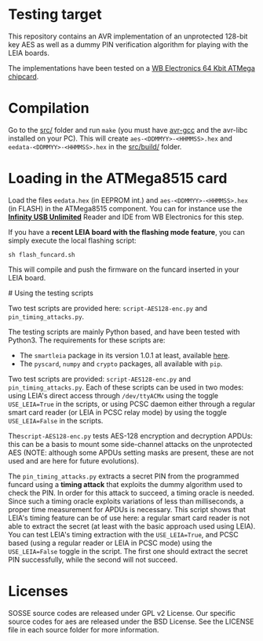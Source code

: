 # Testing target

This repository contains an AVR implementation of an unprotected 128-bit key AES as well as a dummy PIN verification
algorithm for playing with the LEIA boards.

The implementations have been tested on a 
[WB Electronics 64 Kbit ATMega chipcard](http://www.infinityusb.com/default.asp?show=store&ProductGrp=8).

# Compilation

Go to the [src/](src/) folder and run ``make`` (you must have [avr-gcc](https://gcc.gnu.org/wiki/avr-gcc) and the avr-libc installed on your PC). This will create ``aes-<DDMMYY>-<HHMMSS>.hex`` and ``eedata-<DDMMYY>-<HHMMSS>.hex`` in the [src/build/](src/build/) folder. 


# Loading in the ATMega8515 card

Load the files ``eedata.hex`` (in EEPROM int.) and ``aes-<DDMMYY>-<HHMMSS>.hex`` (in FLASH) in the ATMega8515 component. You can for instance use the [**Infinity USB Unlimited**](http://www.infinityusb.com/default.asp?show=store&ProductID=11) Reader and IDE from WB Electronics for this step.

If you have a **recent LEIA board with the flashing mode feature**, you can simply execute the local flashing script:

```
sh flash_funcard.sh
```

This will compile and push the firmware on the funcard inserted in your LEIA board.


# Using the testing scripts

Two test scripts are provided here: `script-AES128-enc.py` and `pin_timing_attacks.py`.

The testing scripts are mainly Python based, and have been tested with Python3. The requirements for these scripts are:

  * The `smartleia` package in its version 1.0.1 at least, available [here](https://github.com/h2lab/smartleia).
  * The `pyscard`, `numpy` and `crypto` packages, all available with `pip`.

Two test scripts are provided: `script-AES128-enc.py` and `pin_timing_attacks.py`. Each of these scripts can be used in two modes: using LEIA's
direct access through `/dev/ttyACMx` using the toggle `USE_LEIA=True` in the scripts, or using PCSC daemon either through a regular smart card reader
(or LEIA in PCSC relay mode) by using the toggle `USE_LEIA=False` in the scripts.

The`script-AES128-enc.py` tests AES-128 encryption and decryption APDUs: this can be a basis to mount some side-channel attacks on the unprotected
AES (NOTE: although some APDUs setting masks are present, these are not used and are here for future evolutions).

The `pin_timing_attacks.py` extracts a secret PIN from the programmed funcard using a **timing attack** that exploits the dummy algorithm
used to check the PIN. In order for this attack to succeed, a timing oracle is needed. Since such a timing oracle exploits variations
of less than milliseconds, a proper time measurement for APDUs is necessary. This script shows that LEIA's timing feature can be of
use here: a regular smart card reader is not able to extract the secret (at least with the basic approach used using LEIA). You
can test LEIA's timing extraction with the `USE_LEIA=True`, and PCSC based (using a regular reader or LEIA in PCSC mode) using the
`USE_LEIA=False` toggle in the script. The first one should extract the secret PIN successfully, while the second will not succeed.



# Licenses

SOSSE source codes are released under GPL v2 License. Our specific source codes for aes are released under the BSD License. See the LICENSE file in each source folder for more information. 


